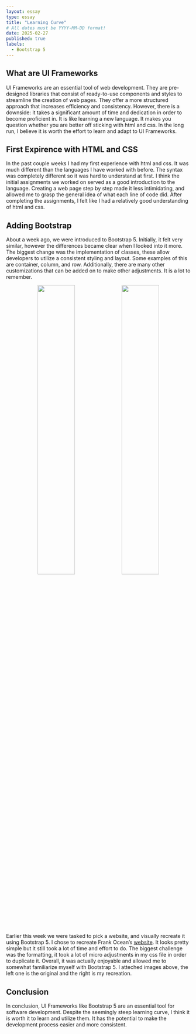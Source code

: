 ```yaml
---
layout: essay
type: essay
title: "Learning Curve"
# All dates must be YYYY-MM-DD format!
date: 2025-02-27
published: true
labels:
  - Bootstrap 5 
---
```


## What are UI Frameworks 

UI Frameworks are an essential tool of web development. They are pre-designed libraries that consist of ready-to-use components and styles to streamline the creation of web pages. They offer a more structured approach that increases efficiency and consistency. However, there is a downside: it takes a significant amount of time and dedication in order to become proficient in. It is like learning a new language. It makes you question whether you are better off sticking with html and css. In the long run, I believe it is worth the effort to learn and adapt to UI Frameworks.

## First Expirence with HTML and CSS

In the past couple weeks I had my first experience with html and css. It was much different than the languages I have worked with before. The syntax was completely different so it was hard to understand at first. I think the initial assignments we worked on served as a good introduction to the language. Creating a web page step by step made it less intimidating, and allowed me to grasp the general idea of what each line of code did. After completing the assignments, I felt like I had a relatively good understanding of html and css.

## Adding Bootstrap 

About a week ago, we were introduced to Bootstrap 5. Initially, it felt very similar, however the differences became clear when I looked into it more. The biggest change was the implementation of classes, these allow developers to utilize a consistent styling and layout. Some examples of this are container, column, and row. Additionally, there are many other customizations that can be added on to make other adjustments. It is a lot to remember. 

<p align="center">
<img width=45% src="efigart.github.io/img/1.png">
<img width=45% src="main/img/2.png">
</p>

Earlier this week we were tasked to pick a website, and visually recreate it using Bootstrap 5. I chose to recreate Frank Ocean’s <a href="https://blonded.co/">website</a>. It looks pretty simple but it still took a lot of time and effort to do. The biggest challenge was the formatting, it took a lot of micro adjustments in my css file in order to duplicate it. Overall, it was actually enjoyable and allowed me to somewhat familiarize myself with Bootstrap 5. I atteched images above, the left one is the original and the right is my recreation. 

## Conclusion

In conclusion, UI Frameworks like Bootstrap 5 are an essential tool for software development. Despite the seemingly steep learning curve, I think it is worth it to learn and utilize them. It has the potential to make the development process easier and more consistent. 


